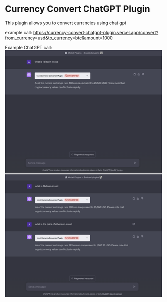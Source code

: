 # Currency Convert ChatGPT Plugin

This plugin allows you to convert currencies using chat gpt

example call: https://currency-convert-chatgpt-plugin.vercel.app/convert?from_currency=usd&to_currency=btc&amount=1000

Example ChatGPT call:
![example image](examples/image.png)
![example image](examples/image1.png)
